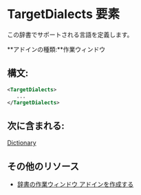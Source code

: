 
# <a name="targetdialects-element"></a>TargetDialects 要素
この辞書でサポートされる言語を定義します。

 **アドインの種類:**作業ウィンドウ


## <a name="syntax:"></a>構文:


```XML
<TargetDialects>
   ...
</TargetDialects>
```


## <a name="contained-in:"></a>次に含まれる:

[Dictionary](../../reference/manifest/dictionary.md)


## <a name="additional-resources"></a>その他のリソース



- [辞書の作業ウィンドウ アドインを作成する](../../docs/word/dictionary-task-pane-add-ins.md)
    
